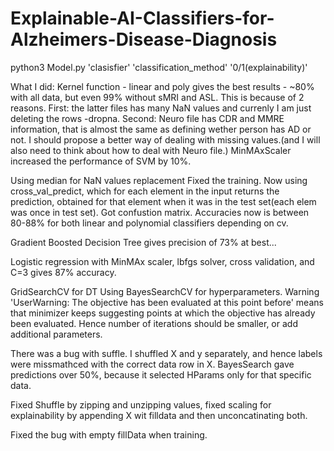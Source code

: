 # Explainable-AI-Classifiers-for-Alzheimers-Disease-Diagnosis
python3 Model.py 'clasisfier' 'classification_method' '0/1(explainability)'

What I did:
Kernel function - linear and poly gives the best results - ~80% with all data, but even 99% without sMRI and ASL.
This is because of 2 reasons.
	First: the latter files has many NaN values and currenly I am just deleting the rows -dropna.
	Second: Neuro file has CDR and MMRE information, that is almost the same as defining wether person has AD or not.
I should propose a better way of dealing with missing values.(and I will also need to think about how to deal with Neuro file.)
MinMAxScaler increased the performance of SVM by 10%.

Using median for NaN values replacement
Fixed the training. Now using cross_val_predict, which for each element in the input returns the prediction, obtained for that element when it was in the test set(each elem was once in test set).
Got confustion matrix.
Accuracies now is between 80-88% for both linear and polynomial classifiers depending on cv.

Gradient Boosted Decision Tree gives precision of 73% at best...

Logistic regression with MinMAx scaler, lbfgs solver, cross validation,  and C=3 gives 87% accuracy.

GridSearchCV for DT
Using BayesSearchCV for hyperparameters.
Warning 'UserWarning: The objective has been evaluated at this point before' means that minimizer keeps suggesting points at which the objective has already been evaluated.
Hence number of iterations should be smaller, or add additional parameters.

There was a bug with suffle. I shuffled X and y separately, and hence labels were missmathced with the correct data row in X.
BayesSearch gave predictions over 50%, because it selected HParams only for that specific data.

Fixed Shuffle by zipping and unzipping values, fixed scaling for explainability by appending X wit filldata and then unconcatinating both.

Fixed the bug with empty fillData when training.

